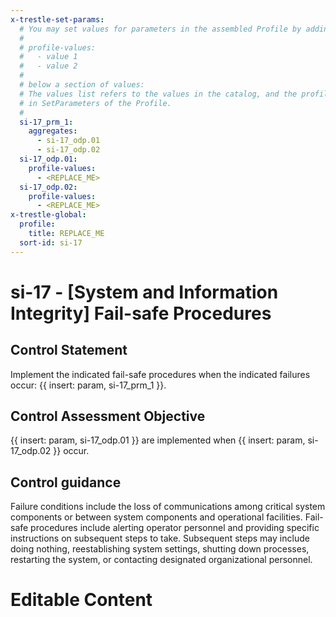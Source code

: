```yaml
---
x-trestle-set-params:
  # You may set values for parameters in the assembled Profile by adding
  #
  # profile-values:
  #   - value 1
  #   - value 2
  #
  # below a section of values:
  # The values list refers to the values in the catalog, and the profile-values represent values
  # in SetParameters of the Profile.
  #
  si-17_prm_1:
    aggregates:
      - si-17_odp.01
      - si-17_odp.02
  si-17_odp.01:
    profile-values:
      - <REPLACE_ME>
  si-17_odp.02:
    profile-values:
      - <REPLACE_ME>
x-trestle-global:
  profile:
    title: REPLACE_ME
  sort-id: si-17
---
```


# si-17 - \[System and Information Integrity\] Fail-safe Procedures

## Control Statement

Implement the indicated fail-safe procedures when the indicated failures occur: {{ insert: param, si-17_prm_1 }}.

## Control Assessment Objective

{{ insert: param, si-17_odp.01 }} are implemented when {{ insert: param, si-17_odp.02 }} occur.

## Control guidance

Failure conditions include the loss of communications among critical system components or between system components and operational facilities. Fail-safe procedures include alerting operator personnel and providing specific instructions on subsequent steps to take. Subsequent steps may include doing nothing, reestablishing system settings, shutting down processes, restarting the system, or contacting designated organizational personnel.

# Editable Content

<!-- Make additions and edits below -->
<!-- The above represents the contents of the control as received by the profile, prior to additions. -->
<!-- If the profile makes additions to the control, they will appear below. -->
<!-- The above markdown may not be edited but you may edit the content below, and/or introduce new additions to be made by the profile. -->
<!-- If there is a yaml header at the top, parameter values may be edited. Use --set-parameters to incorporate the changes during assembly. -->
<!-- The content here will then replace what is in the profile for this control, after running profile-assemble. -->
<!-- The current profile has no added parts for this control, but you may add new ones here. -->
<!-- Each addition must have a heading either of the form ## Control my_addition_name -->
<!-- or ## Part a. (where the a. refers to one of the control statement labels.) -->
<!-- "## Control" parts are new parts added after the statement part. -->
<!-- "## Part" parts are new parts added into the top-level statement part with that label. -->
<!-- Subparts may be added with nested hash levels of the form ### My Subpart Name -->
<!-- underneath the parent ## Control or ## Part being added -->
<!-- See https://ibm.github.io/compliance-trestle/tutorials/ssp_profile_catalog_authoring/ssp_profile_catalog_authoring for guidance. -->
